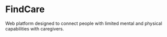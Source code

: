 # FindCare
Web platform designed to connect people with limited mental and physical capabilities with caregivers.
